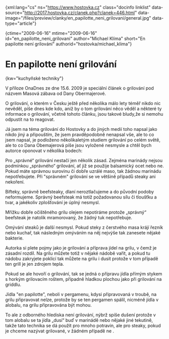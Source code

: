 
{xml:lang="cs" ns="https://www.hostovka.cz" class="docinfo linklist" data-source="http://2017.hostovka.cz/clanek.php?clanek=446.html" data-image="/files/preview/clanky/en\_papilotte\_neni_grilovani/general.jpg" data-type="article"}

{ctime="2009-06-16" mtime="2009-06-16" id="en\_papilotte\_neni\_grilovani" author="Michael Klíma" short="En papilotte není grilování" authorid="hostovka/michael\_klima"}

# En papilotte není grilování

<!-- generated attribute kw by user_udpatekw.sh on 2020-04-25, do not edit -->

{kw="kuchyňské techniky"}

V příloze OnaDnes ze dne 15.6. 2009 je speciální článek o grilování pod názvem Masová zábava od Dany Obermajerové.

O grilování, o kterém v Česku ještě před několika málo lety téměř nikdo nic nevěděl, píše dnes kde kdo, aniž by o tom grilování něco věděl a některé ty informace o grilování, včetně tohoto článku, jsou takové bludy,že si nemohu odpustit na to reagovat.

Já jsem na téma grilování do Hostovky a do jiných medií toho napsal jako nikdo jiný a připouštím, že jsem pravděpodobně nenapsal vše, ale to co jsem napsal, je podloženo několikaletým studiem grilování po celém světě, ale to co Dana Obemajerová píše jsou vyložené nesmysle a chtěl bych autorce oponovat v několika bodech:

Pro „správné“ grilování nestačí jen několik zásad. Zejména marinády nejsou podmínkou „správného“ grilování, ať již se použije balsamický ocet nebo ne. Pokud máte správnou surovinu či dobře uzrálé maso, tak žádnou marinádu nepotřebujete. Při "správném" grilování se ve většině případů steaky ani nekoření.

Bifteky, správně beefsteaky, dlaní neroztlačujeme a do původní podoby neformujeme. Správný beefsteak má totiž požadovanou sílu či tloušťku a tvar, a jakékoliv zplošťování je úplný nesmysl.

Mřížku dobře očištěného grilu olejem nepotíráme protože „správný“ beefsteak je natolik mramorovaný, že žádný tuk nepotřebuje.

Omývání steaků je další nesmysl. Pokud steky z čerstvého masa krájí řezník nebo kuchař, tak následným omýváním na něj nejvýše tak zanesete nějaké bakterie. 

Autorka si plete pojmy jako je grilování a příprava jídel na grilu, v čemž je zásadní rozdíl. Na grilu můžete totiž v nějaké nádobě vařit, a pokud tu nádobu zakryjete poklicí tak můžete na grilu i dusit protože v tom případě ten grill je jen zdrojem tepla.

Pokud se ale hovoří o grilování, tak se jedná o přípravu jídla přímým stykem s horkým grilovacím roštem, případně hladkou plochou jako při grilování na griddlu.

Jídla "en papilotte", neboli v pergamenu, kdysi připravovaná v troubě, na grilu připravovat nelze, protože by se ten pergamen spálil, nicméně jídla v alobalu, na grilu připravována být mohou.

To ale z odborného hlediska není grilování, nýbrž spíše dušení protože v tom alobalu se ta jídla „dusí“ buď v marinádě nebo nějaké jiné tekutině, takže tato technika se dá použít pro mnoho potravin, ale pro steaky, pokud je chceme nazývat grilované, v žádném případě ne .

